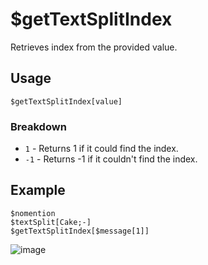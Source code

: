 # $getTextSplitIndex

Retrieves index from the provided value. 

## Usage
```
$getTextSplitIndex[value]
```
### Breakdown
- `1` - Returns 1 if it could find the index.
- `-1` - Returns -1 if it couldn't find the index.

## Example
```
$nomention
$textSplit[Cake;-]
$getTextSplitIndex[$message[1]]
```

![image](https://user-images.githubusercontent.com/42785890/151845189-1866a9c2-cacb-401b-9efe-137cc54586b6.png)
